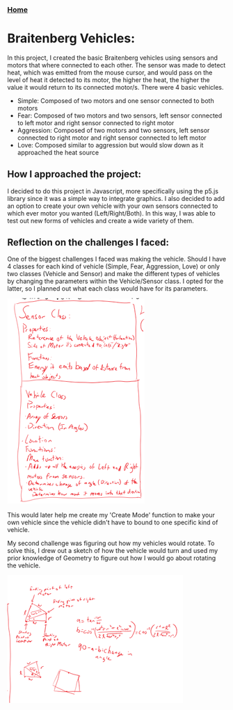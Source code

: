 ### [Home](index.html)

# Braitenberg Vehicles: 
In this project, I created the basic Braitenberg vehicles using sensors and motors that where connected to each other. The sensor was made to detect heat, which was emitted from the mouse cursor, and would pass on the level of heat it detected to its motor, the higher the heat, the higher the value it would return to its connected motor/s. There were 4 basic vehicles.
* Simple: Composed of two motors and one sensor connected to both motors
* Fear: Composed of two motors and two sensors, left sensor connected to left motor and right sensor connected to right motor
* Aggression: Composed of two motors and two sensors, left sensor connected to right motor and right sensor connected to left motor
* Love: Composed similar to aggression but would slow down as it approached the heat source

## How I approached the project: 
I decided to do this project in Javascript, more specifically using the p5.js library since it was a simple way to integrate graphics. I also decided to add an option to create your own vehicle with your own sensors connected to which ever motor you wanted (Left/Right/Both). In this way, I was able to test out new forms of vehicles and create a wide variety of them.
 
## Reflection on the challenges I faced: 
One of the biggest challenges I faced was making the vehicle. Should I have 4 classes for each kind of vehicle (Simple, Fear, Aggression, Love) or only two classes (Vehicle and Sensor) and make the different types of vehicles by changing the parameters within the Vehicle/Sensor class. I opted for the latter, so I planned out what each class would have for its parameters.

![Photo 1](braitenberg-work1.PNG "Work")

This would later help me create my 'Create Mode' function to make your own vehicle since the vehicle didn't have to bound to one specific kind of vehicle.

My second challenge was figuring out how my vehicles would rotate. To solve this, I drew out a sketch of how the vehicle would turn and used my prior knowledge of Geometry to figure out how I would go about rotating the vehicle.

![Photo 2](braitenberg-work2.PNG "Work")
